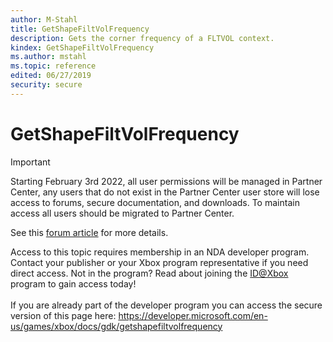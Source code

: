 ```yaml
---
author: M-Stahl
title: GetShapeFiltVolFrequency
description: Gets the corner frequency of a FLTVOL context.
kindex: GetShapeFiltVolFrequency
ms.author: mstahl
ms.topic: reference
edited: 06/27/2019
security: secure
---
```


# GetShapeFiltVolFrequency
> [!IMPORTANT]
> Starting February 3rd 2022, all user permissions will be managed in Partner Center, any users that do not exist in the Partner Center user store will lose access to forums, secure documentation, and downloads. To maintain access all users should be migrated to Partner Center. <p></p>See this <a href="https://forums.xboxlive.com/articles/132187/breaking-change-user-access-for-forums-secure-docu.html">forum article</a> for more details.  

 Access to this topic requires membership in an NDA developer program. Contact your publisher or your Xbox program representative if you need direct access. Not in the program? Read about joining the <a href="https://www.xbox.com/Developers/id">ID@Xbox</a> program to gain access today!  <br/><br/>If you are already part of the developer program you can access the secure version of this page here: <a target="_blank" href="https://developer.microsoft.com/en-us/games/xbox/docs/gdk/getshapefiltvolfrequency">https://developer.microsoft.com/en-us/games/xbox/docs/gdk/getshapefiltvolfrequency</a>